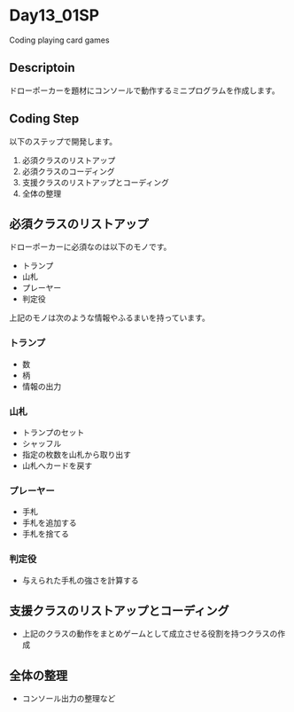 # Day13_01SP
Coding playing card games

## Descriptoin
ドローポーカーを題材にコンソールで動作するミニプログラムを作成します。

## Coding Step
以下のステップで開発します。

1. 必須クラスのリストアップ
2. 必須クラスのコーディング
3. 支援クラスのリストアップとコーディング
4. 全体の整理

## 必須クラスのリストアップ
ドローポーカーに必須なのは以下のモノです。

- トランプ
- 山札
- プレーヤー
- 判定役

上記のモノは次のような情報やふるまいを持っています。

### トランプ
+ 数
+ 柄
+ 情報の出力

### 山札
+ トランプのセット
+ シャッフル
+ 指定の枚数を山札から取り出す
+ 山札へカードを戻す

### プレーヤー
+ 手札
+ 手札を追加する
+ 手札を捨てる

### 判定役
+ 与えられた手札の強さを計算する

## 支援クラスのリストアップとコーディング
+ 上記のクラスの動作をまとめゲームとして成立させる役割を持つクラスの作成

## 全体の整理
+ コンソール出力の整理など
